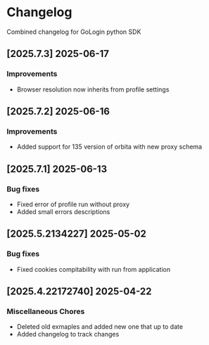 # Changelog

Combined changelog for GoLogin python SDK

## [2025.7.3] 2025-06-17


### Improvements

* Browser resolution now inherits from profile settings

## [2025.7.2] 2025-06-16


### Improvements

* Added support for 135 version of orbita with new proxy schema

## [2025.7.1] 2025-06-13


### Bug fixes

* Fixed error of profile run without proxy
* Added small errors descriptions

## [2025.5.2134227] 2025-05-02


### Bug fixes

* Fixed cookies compitability with run from application

## [2025.4.22172740] 2025-04-22


### Miscellaneous Chores

* Deleted old exmaples and added new one that up to date
* Added changelog to track changes
